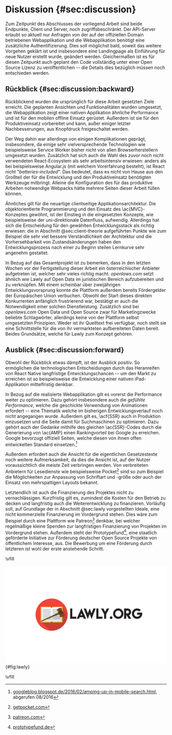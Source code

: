 # Diskussion {#sec:discussion}
Zum Zeitpunkt des Abschlusses der vorliegend Arbeit sind beide Endpunkte, Client und Server, noch zugriffsbeschränkt. Der API-Server erlaubt so aktuell nur Anfragen von der auf der offiziellen Domain betriebenen Webapplikation und die Webapplikation benötigt eine zusätzliche Authentifizierung. Dies soll möglichst bald, soweit das weitere Vorgehen geklärt ist und insbesondere eine Landingpage als Einführung für neue Nutzer erstellt wurde, geändert werden. Gleichermaßen ist es für diesen Zeitpunkt auch geplant den Code vollständig unter einer Open Source Lizenz zu veröffentlichen -- die Details dies bezüglich müssen noch entschieden werden.



## Rückblick {#sec:discussion:backward}
Rückblickend wurden die ursprünglich für diese Arbeit gesetzten Ziele erreicht. Die geplanten Ansichten und Funktionalitäten wurden umgesetzt, die Webapplikation zeigt einer nativen Applikation ähnliche Performance und ist für den mobilen offline Einsatz gerüstet. Außerdem ist sie für den Produktiveinsatz vorbereitet und kann, außer einiger letzter Nachbesserungen, aus Knopfdruck freigeschaltet werden.

Der Weg dahin war allerdings von einigen Komplikationen geprägt, insbesondere, da einige sehr vielversprechende Technologien wie beispielsweise Service Worker bisher nicht von allen Browserherstellern umgesetzt wurden. Zusätzlich hat sich auch die Wahl des zuvor noch nicht verwendeten React-Ecosystem als sehr arbeitsintensiv erwiesen: anders als bei beispielsweise Angular.js (mit welchem Vorerfahrung besteht), ist React nicht "*batteries-included*". Das bedeutet, dass es nicht von Hause aus den Großteil der für die Entwicklung und den Produktiveinsatz benötigten Werkzeuge mitbringt. Alleine die Konfiguration des für das produktive Arbeiten notwendige Webpacks hätte mehrere Seiten dieser Arbeit füllen können.

Ähnliches gilt für die neuartige clientseitige Applikationsarchitektur. Die objektorientierte Programmierung und den Einsatz des \ac{MVC}-Konzeptes gewöhnt, ist der Einstieg in die eingesetzten Konzepte, wie beispielsweise der uni-direktionale Datenfluss, aufwendig. Allerdings hat sich die Entscheidung für den gewählten Entwicklungsstack als richtig erwiesen: die in Abschnitt @sec:client-theorie aufgeführten Punkte wie zum Beispiel die sehr viel bessere Verständlichkeit der Architektur und die Vorhersehbarkeit von Zustandsänderungen haben den Entwicklungsprozess nach einer zu Beginn steilen Lernkurve sehr angenehm gestaltet.

In Bezug auf das Gesamtprojekt ist zu bemerken, dass in den letzten Wochen vor der Fertigstellung dieser Arbeit ein österreichischer Anbieter aufgetreten ist, welcher sehr vieles richtig macht. *openlaws.com* setzt ähnlich wie Lawly auf Open Data im juristischen Bereich aufzubereiten und zu verknüpfen. Mit einem scheinbar über zweijährigen Entwicklungsvorsprung konnte die Plattform außerdem bereits Fördergelder der Europäischen Union verbuchen. Obwohl der Start dieses direkten Konkurrenten anfänglich frustrierend war, bestätigt er auch die Notwendigkeit einer solchen Dienstleistung. Zusätzlich sind bei *openlaws.com* Open Data und Open Source zwar für Marketingzwecke beliebte Schlagwörter, allerdings keine von der Plattform selbst umgesetzten Prinzipien. Weder ist ihr Quelltext frei verfügbar, noch stellt sie eine Schnittstelle für die von ihr vermarkteten aufbereiteten Daten bereit. Beides Grundsätze, welche für Lawly zum Konzept gehören.



## Ausblick {#sec:discussion:forward}
Obwohl der Rückblick etwas dämpft, ist der Ausblick positiv. So ermöglichen die technologischen Entscheidungen durch das Heranreifen von React Native langfristige Entwicklungschancen -- um den Markt zu erreichen ist so beispielsweise die Entwicklung einer nativen iPad-Applikation mittelfristig denkbar.

In Bezug auf die realisierte Webapplikation gilt es vorerst die Performance weiter zu optimieren. Dazu gehört insbesondere auch die *gefühlte Performance*, welche die geschickte Verwendung von Animationen erfordert -- eine Thematik welche im bisherigen Entwicklungsverlauf noch nicht angegangen wurde. Außerdem gilt es, \acf{SSR} auch in Produktion einzusetzen und die Seite damit für Suchmaschinen zu optimieren. Dazu gehört auch der Gedanke mithilfe des gleichen \ac{SSR}-Codes durch die Generierung von \ac{AMP} einen Rankingvorteil bei Google zu erreichen. Google bevorzugt offiziell Seiten, welche diesen von ihnen offen entwickelten Standard einsetzen.[^makethewebgreatagain]

[^makethewebgreatagain]: [googleblog.blogspot.de/2016/02/amping-up-in-mobile-search.html](https://googleblog.blogspot.de/2016/02/amping-up-in-mobile-search.html), abgerufen 08/2016

Außerdem erfordert auch die Ansicht für die eigentlichen Gesetzestexte noch weitere Aufmerksamkeit, da dies die Ansicht ist, auf der Nutzer voraussichtlich die meiste Zeit verbringen werden. Von verbreiteten Anbietern für Lesedienste wie beispielsweise Pocket[^pocket] sind so zum Beispiel die Möglichkeiten zur Anpassung von Schriftart und -größe oder auch der Einsatz von mehrspaltigen Layouts bekannt.

[^pocket]: [getpocket.com](https://getpocket.com)

Letztendlich ist auch die Finanzierung des Projektes nicht zu vernachlässigen. Kurzfristig gilt es, zumindest die Kosten für den Betrieb zu decken und langfristig auch die Weiterentwicklung zu finanzieren. Vorläufig soll, auf Grundlage der in Abschnitt @sec:lawly vorgestellten Ideale, eine nicht kommerzielle Finanzierung im Vordergrund stehen. Dies wäre zum Beispiel durch eine Plattform wie Patreon[^buymeacookie] denkbar, bei welcher regelmäßige kleine Spenden zur langfristigen Finanzierung von Projekten im Vordergrund stehen. Außerdem steht der Prototypefund[^fundmebig], eine staatlich geförderte Initiative zur Förderung deutscher Open Source Projekte von öffentlichem Interesse, aus. Die Bewerbung um eine Förderung durch letzteren ist wohl der erste anstehende Schritt.

[^buymeacookie]: [patreon.com](https://www.patreon.com/)

[^fundmebig]: [prototypefund.de](https://prototypefund.de)

\vfill

![Aktuelles *lawly.org* Logo](assets/lawly.png){#fig:lawly}

\vfill
